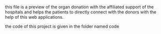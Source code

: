 this file is a preview of the organ donation with the affiliated support of the hospitals and helps the patients to directly connect with the donors with the help of this web applications.

the code of this project is given in the folder named code
